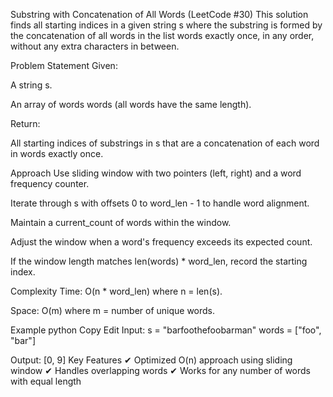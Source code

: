 Substring with Concatenation of All Words (LeetCode #30)
This solution finds all starting indices in a given string s where the substring is formed by the concatenation of all words in the list words exactly once, in any order, without any extra characters in between.

Problem Statement
Given:

A string s.

An array of words words (all words have the same length).

Return:

All starting indices of substrings in s that are a concatenation of each word in words exactly once.

Approach
Use sliding window with two pointers (left, right) and a word frequency counter.

Iterate through s with offsets 0 to word_len - 1 to handle word alignment.

Maintain a current_count of words within the window.

Adjust the window when a word's frequency exceeds its expected count.

If the window length matches len(words) * word_len, record the starting index.

Complexity
Time: O(n * word_len) where n = len(s).

Space: O(m) where m = number of unique words.

Example
python
Copy
Edit
Input:
s = "barfoothefoobarman"
words = ["foo", "bar"]

Output:
[0, 9]
Key Features
✔ Optimized O(n) approach using sliding window
✔ Handles overlapping words
✔ Works for any number of words with equal length
